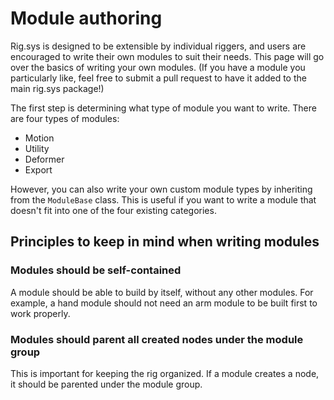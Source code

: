 # Module authoring

Rig.sys is designed to be extensible by individual riggers, and users are encouraged to write their own modules to suit their needs. This page will go over the basics of writing your own modules. (If you have a module you particularly like, feel free to submit a pull request to have it added to the main rig.sys package!)

The first step is determining what type of module you want to write. There are four types of modules:

- Motion
- Utility
- Deformer
- Export

However, you can also write your own custom module types by inheriting from the `ModuleBase` class. This is useful if you want to write a module that doesn't fit into one of the four existing categories.

## Principles to keep in mind when writing modules

### Modules should be self-contained

A module should be able to build by itself, without any other modules. For example, a hand module should not need an arm module to be built first to work properly.

### Modules should parent all created nodes under the module group

This is important for keeping the rig organized. If a module creates a node, it should be parented under the module group.
